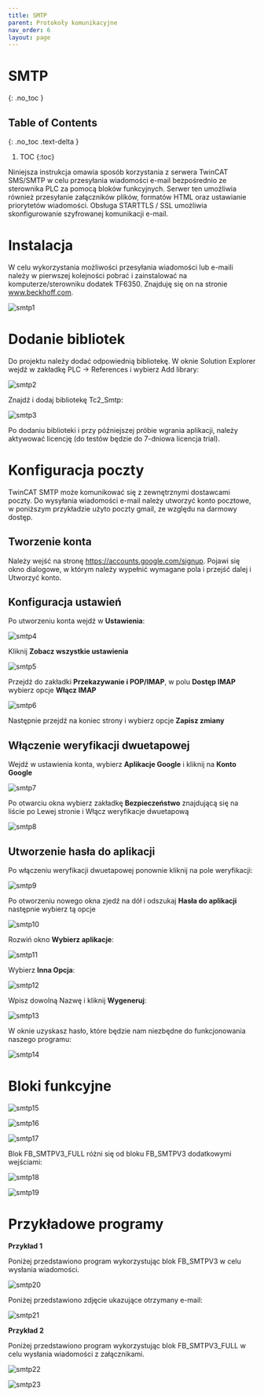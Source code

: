 ```yaml
---
title: SMTP
parent: Protokoły komunikacyjne
nav_order: 6
layout: page
---
```



# SMTP
{: .no_toc }

## Table of Contents
{: .no_toc .text-delta }

1. TOC
{:toc}

Niniejsza instrukcja omawia sposób korzystania z serwera TwinCAT SMS/SMTP w celu przesyłania wiadomości e-mail bezpośrednio ze sterownika PLC za pomocą bloków funkcyjnych. Serwer ten umożliwia również przesyłanie załączników plików, formatów HTML oraz ustawianie priorytetów wiadomości. Obsługa STARTTLS / SSL umożliwia skonfigurowanie szyfrowanej komunikacji e-mail.

# Instalacja
W celu wykorzystania możliwości przesyłania wiadomości lub e-maili należy w pierwszej kolejności pobrać i zainstalować na komputerze/sterowniku dodatek TF6350. Znajduję się on na stronie www.beckhoff.com.

![smtp1](https://ba-pl.github.io/wiki/assets/images/smtp1.png "smtp1")

# Dodanie bibliotek
Do projektu należy dodać odpowiednią bibliotekę. W oknie Solution Explorer wejdź w zakładkę PLC -> References i wybierz Add library:

![smtp2](https://ba-pl.github.io/wiki/assets/images/smtp2.png "smtp2")

Znajdź i dodaj bibliotekę Tc2_Smtp:

![smtp3](https://ba-pl.github.io/wiki/assets/images/smtp3.png "smtp3")

Po dodaniu biblioteki i przy późniejszej próbie wgrania aplikacji, należy aktywować licencję (do testów będzie do 7-dniowa licencja trial).

# Konfiguracja poczty 
TwinCAT SMTP może komunikować się z zewnętrznymi dostawcami poczty. Do wysyłania wiadomości e-mail należy utworzyć konto pocztowe, w poniższym przykładzie użyto poczty gmail, ze względu na darmowy dostęp.

## Tworzenie konta 
Należy wejść na stronę https://accounts.google.com/signup. Pojawi się okno dialogowe, w którym należy wypełnić wymagane pola i przejść dalej i Utworzyć konto.

## Konfiguracja ustawień 
Po utworzeniu konta wejdź w **Ustawienia**: 

![smtp4](https://ba-pl.github.io/wiki/assets/images/smtp4.png "smtp4")

Kliknij **Zobacz wszystkie ustawienia**

![smtp5](https://ba-pl.github.io/wiki/assets/images/smtp5.png "smtp5")

Przejdź do zakładki **Przekazywanie i POP/IMAP**, w polu **Dostęp IMAP** wybierz opcje **Włącz IMAP**

![smtp6](https://ba-pl.github.io/wiki/assets/images/smtp6.png "smtp6")

Następnie przejdź na koniec strony i wybierz opcje **Zapisz zmiany**

## Włączenie weryfikacji dwuetapowej
Wejdź w ustawienia konta, wybierz **Aplikacje Google** i kliknij na **Konto Google**

![smtp7](https://ba-pl.github.io/wiki/assets/images/smtp7.png "smtp7")

Po otwarciu okna wybierz zakładkę **Bezpieczeństwo** znajdującą się na liście po Lewej stronie i Włącz weryfikacje dwuetapową

![smtp8](https://ba-pl.github.io/wiki/assets/images/smtp8.png "smtp8")

## Utworzenie hasła do aplikacji 
Po włączeniu weryfikacji dwuetapowej ponownie kliknij na pole weryfikacji:

![smtp9](https://ba-pl.github.io/wiki/assets/images/smtp9.png "smtp9")

Po otworzeniu nowego okna zjedź na dół i odszukaj **Hasła do aplikacji** następnie wybierz tą opcje

![smtp10](https://ba-pl.github.io/wiki/assets/images/smtp10.png "smtp10")

Rozwiń okno **Wybierz aplikacje**:

![smtp11](https://ba-pl.github.io/wiki/assets/images/smtp11.png "smtp11")

Wybierz **Inna Opcja**:

![smtp12](https://ba-pl.github.io/wiki/assets/images/smtp12.png "smtp12")

Wpisz dowolną Nazwę i kliknij **Wygeneruj**:

![smtp13](https://ba-pl.github.io/wiki/assets/images/smtp13.png "smtp13")

W oknie uzyskasz hasło, które będzie nam niezbędne do funkcjonowania naszego programu:

![smtp14](https://ba-pl.github.io/wiki/assets/images/smtp14.png "smtp14")

# Bloki funkcyjne

![smtp15](https://ba-pl.github.io/wiki/assets/images/smtp15.png "smtp15")

![smtp16](https://ba-pl.github.io/wiki/assets/images/smtp16.png "smtp16")

![smtp17](https://ba-pl.github.io/wiki/assets/images/smtp17.png "smtp17")

Blok FB_SMTPV3_FULL różni się od bloku FB_SMTPV3 dodatkowymi wejściami:

![smtp18](https://ba-pl.github.io/wiki/assets/images/smtp18.png "smtp18")

![smtp19](https://ba-pl.github.io/wiki/assets/images/smtp19.png "smtp19")

# Przykładowe programy 
**Przykład 1**

Poniżej przedstawiono program wykorzystując blok FB_SMTPV3 w celu wysłania wiadomości.

![smtp20](https://ba-pl.github.io/wiki/assets/images/smtp20.png "smtp20")

Poniżej przedstawiono zdjęcie ukazujące otrzymany e-mail:

![smtp21](https://ba-pl.github.io/wiki/assets/images/smtp21.png "smtp21")

**Przykład 2**

Poniżej przedstawiono program wykorzystując blok FB_SMTPV3_FULL w celu wysłania wiadomości z załącznikami.

![smtp22](https://ba-pl.github.io/wiki/assets/images/smtp22.png "smtp22")

![smtp23](https://ba-pl.github.io/wiki/assets/images/smtp23.png "smtp23")




